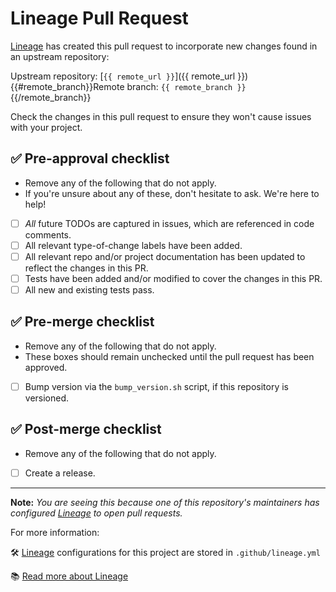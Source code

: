 # Lineage Pull Request #

[Lineage] has created this pull request to incorporate new changes found in an
upstream repository:

Upstream repository: [`{{ remote_url }}`]({{ remote_url }})
{{#remote_branch}}Remote branch: `{{ remote_branch }}`{{/remote_branch}}

Check the changes in this pull request to ensure they won't cause issues with
your project.

## ✅ Pre-approval checklist ##

- Remove any of the following that do not apply.
- If you're unsure about any of these, don't hesitate to ask. We're here to help!

- [ ] *All* future TODOs are captured in issues, which are referenced
      in code comments.
- [ ] All relevant type-of-change labels have been added.
- [ ] All relevant repo and/or project documentation has been updated
      to reflect the changes in this PR.
- [ ] Tests have been added and/or modified to cover the changes in this PR.
- [ ] All new and existing tests pass.

## ✅ Pre-merge checklist ##

- Remove any of the following that do not apply.
- These boxes should remain unchecked until the pull request has been approved.

- [ ] Bump version via the `bump_version.sh` script, if this
      repository is versioned.

## ✅ Post-merge checklist ##

- Remove any of the following that do not apply.

- [ ] Create a release.

---

**Note:** *You are seeing this because one of this repository's maintainers has
configured [Lineage] to open pull requests.*

For more information:

🛠 [Lineage] configurations for this project are stored in `.github/lineage.yml`

📚 [Read more about Lineage][Lineage]

[//]: # ({{ metadata }})
[Lineage]: https://github.com/cisagov/action-lineage/ "Lineage GitHub Action"
